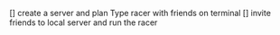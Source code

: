 [] create a server and plan Type racer with friends on terminal
[] invite friends to local server and run the racer
